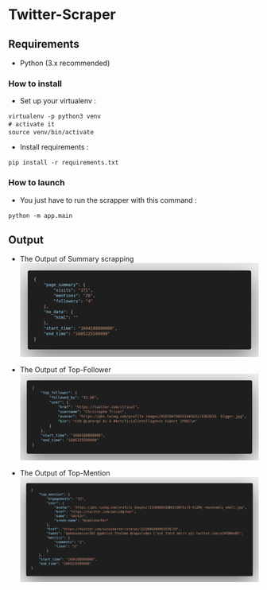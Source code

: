 # Twitter-Scraper

## Requirements

- Python (3.x recommended)


### How to install

- Set up your virtualenv : 
```shell
virtualenv -p python3 venv
# activate it
source venv/bin/activate
```

- Install requirements :
```shell
pip install -r requirements.txt
```


### How to launch

- You just have to run the scrapper with this command :
```shell
python -m app.main
```


## Output

- The Output of Summary scrapping
![summary](./img/page_summary.png)

- The Output of Top-Follower
![top-follower](./img/top_follower.png)

- The Output of Top-Mention
![top-mention](./img/top_mention.png)
